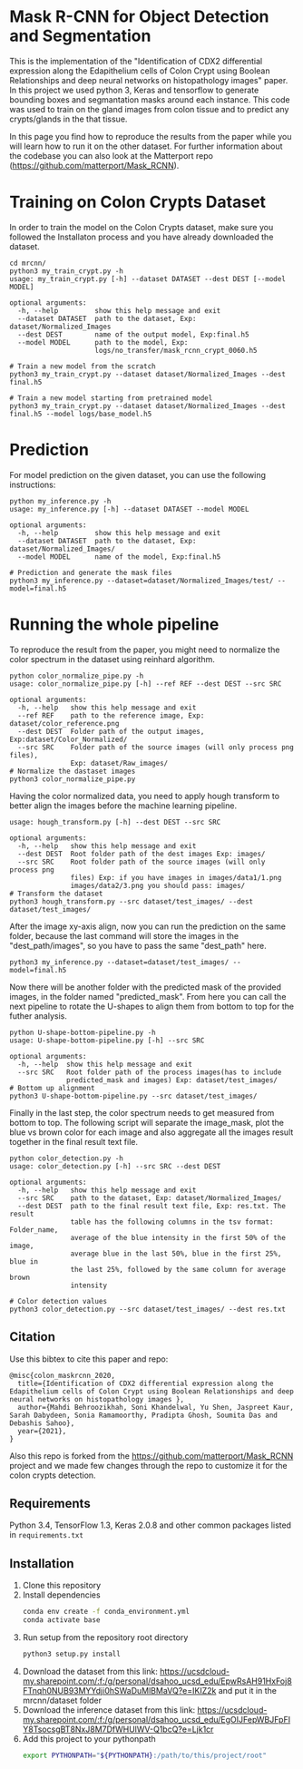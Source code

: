 # Mask R-CNN for Object Detection and Segmentation
This is the implementation of the "Identification of CDX2 differential expression along the Edapithelium cells of Colon Crypt using Boolean Relationships and deep neural networks on histopathology images" paper. In this project we used python 3, Keras and tensorflow to generate bounding boxes and segmantation masks around each instance. This code was used to train on the gland images from colon tissue and to predict any crypts/glands in the that tissue. 

In this page you find how to reproduce the results from the paper while you will learn how to run it on the other dataset.
For further information about the codebase you can also look at the Matterport repo (https://github.com/matterport/Mask_RCNN).


# Training on Colon Crypts Dataset
In order to train the model on the Colon Crypts dataset, make sure you followed the Installaton process and you have already downloaded the dataset.

```
cd mrcnn/
python3 my_train_crypt.py -h
usage: my_train_crypt.py [-h] --dataset DATASET --dest DEST [--model MODEL]

optional arguments:
  -h, --help         show this help message and exit
  --dataset DATASET  path to the dataset, Exp: dataset/Normalized_Images
  --dest DEST        name of the output model, Exp:final.h5
  --model MODEL      path to the model, Exp:
                     logs/no_transfer/mask_rcnn_crypt_0060.h5
 
# Train a new model from the scratch
python3 my_train_crypt.py --dataset dataset/Normalized_Images --dest final.h5

# Train a new model starting from pretrained model
python3 my_train_crypt.py --dataset dataset/Normalized_Images --dest final.h5 --model logs/base_model.h5

```
# Prediction
For model prediction on the given dataset, you can use the following instructions:
```
python my_inference.py -h
usage: my_inference.py [-h] --dataset DATASET --model MODEL

optional arguments:
  -h, --help         show this help message and exit
  --dataset DATASET  path to the dataset, Exp: dataset/Normalized_Images/
  --model MODEL      name of the model, Exp:final.h5

# Prediction and generate the mask files
python3 my_inference.py --dataset=dataset/Normalized_Images/test/ --model=final.h5

```
# Running the whole pipeline
To reproduce the result from the paper, you might need to normalize the color spectrum in the dataset using reinhard algorithm. 
```
python color_normalize_pipe.py -h
usage: color_normalize_pipe.py [-h] --ref REF --dest DEST --src SRC

optional arguments:
  -h, --help   show this help message and exit
  --ref REF    path to the reference image, Exp: dataset/color_reference.png
  --dest DEST  Folder path of the output images, Exp:dataset/Color_Normalized/
  --src SRC    Folder path of the source images (will only process png files),
               Exp: dataset/Raw_images/
# Normalize the dastaset images
python3 color_normalize_pipe.py 
```
Having the color normalized data, you need to apply hough transform to better align the images before the machine learning pipeline.
```
usage: hough_transform.py [-h] --dest DEST --src SRC

optional arguments:
  -h, --help   show this help message and exit
  --dest DEST  Root folder path of the dest images Exp: images/
  --src SRC    Root folder path of the source images (will only process png
               files) Exp: if you have images in images/data1/1.png
               images/data2/3.png you should pass: images/
# Transform the dataset
python3 hough_transform.py --src dataset/test_images/ --dest dataset/test_images/ 
```
After the image xy-axis align, now you can run the prediction on the same folder, because the last command will store the images in the "dest_path/images", so you have to pass the same "dest_path" here.
```
python3 my_inference.py --dataset=dataset/test_images/ --model=final.h5
```
Now there will be another folder with the predicted mask of the provided images, in the folder named "predicted_mask". From here you can call the next pipeline to rotate the U-shapes to align them from bottom to top for the futher analysis.
```
python U-shape-bottom-pipeline.py -h
usage: U-shape-bottom-pipeline.py [-h] --src SRC

optional arguments:
  -h, --help  show this help message and exit
  --src SRC   Root folder path of the process images(has to include
              predicted_mask and images) Exp: dataset/test_images/
# Bottom up alignment
python3 U-shape-bottom-pipeline.py --src dataset/test_images/
```
Finally in the last step, the color spectrum needs to get measured from bottom to top. The following script will separate the image_mask, plot the blue vs brown color for each image and also aggregate all the images result together in the final result text file.
```
python color_detection.py -h
usage: color_detection.py [-h] --src SRC --dest DEST

optional arguments:
  -h, --help   show this help message and exit
  --src SRC    path to the dataset, Exp: dataset/Normalized_Images/
  --dest DEST  path to the final result text file, Exp: res.txt. The result
               table has the following columns in the tsv format: Folder_name,
               average of the blue intensity in the first 50% of the image,
               average blue in the last 50%, blue in the first 25%, blue in
               the last 25%, followed by the same column for average brown
               intensity

# Color detection values
python3 color_detection.py --src dataset/test_images/ --dest res.txt
```
## Citation
Use this bibtex to cite this paper and repo:
```
@misc{colon_maskrcnn_2020,
  title={Identification of CDX2 differential expression along the Edapithelium cells of Colon Crypt using Boolean Relationships and deep neural networks on histopathology images },
  author={Mahdi Behroozikhah, Soni Khandelwal, Yu Shen, Jaspreet Kaur, Sarah Dabydeen, Sonia Ramamoorthy, Pradipta Ghosh, Soumita Das and Debashis Sahoo},
  year={2021},
}
```
Also this repo is forked from the https://github.com/matterport/Mask_RCNN project and we made few changes through the repo to customize it for the colon crypts detection.

## Requirements
Python 3.4, TensorFlow 1.3, Keras 2.0.8 and other common packages listed in `requirements.txt`

## Installation
1. Clone this repository
2. Install dependencies
   ```bash
   conda env create -f conda_environment.yml 
   conda activate base
   ```
3. Run setup from the repository root directory
    ```bash
    python3 setup.py install
    ``` 
4. Download the dataset from this link: https://ucsdcloud-my.sharepoint.com/:f:/g/personal/dsahoo_ucsd_edu/EpwRsAH91HxFoj8FTnqh0NUB93MYYdji0hSWaDuMlBMaVQ?e=IKIZ2k and put it in the mrcnn/dataset folder
5. Download the inference dataset from this link: https://ucsdcloud-my.sharepoint.com/:f:/g/personal/dsahoo_ucsd_edu/EgOIJFepWBJFpFIY8TsocsgBT8NxJ8M7DfWHUlWV-Q1bcQ?e=Ljk1cr
6. Add this project to your pythonpath
   ```bash
   export PYTHONPATH="${PYTHONPATH}:/path/to/this/project/root"
   ```
